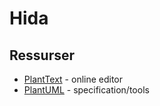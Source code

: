 # Hida

## Ressurser

- [PlantText](https://www.planttext.com) - online editor
- [PlantUML](https://plantuml.com/) - specification/tools

  
